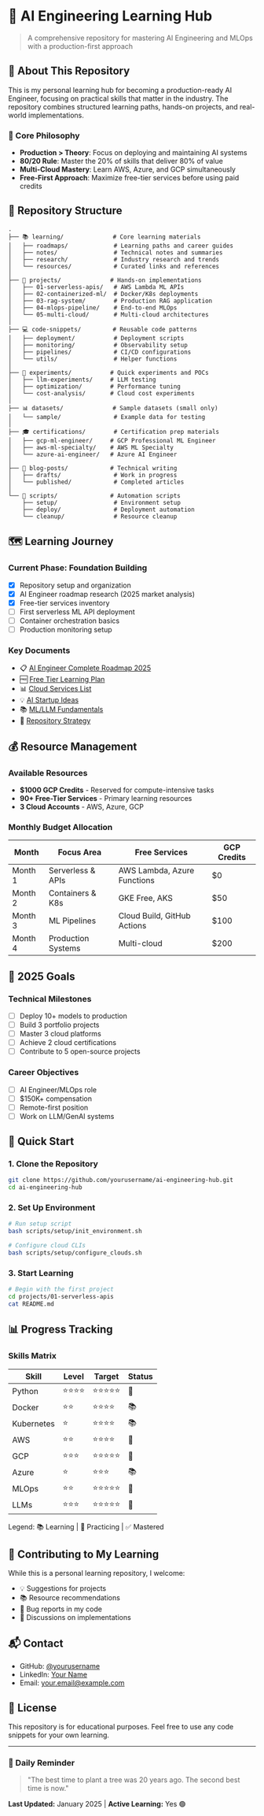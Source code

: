 # 🚀 AI Engineering Learning Hub

> A comprehensive repository for mastering AI Engineering and MLOps with a production-first approach

## 📖 About This Repository

This is my personal learning hub for becoming a production-ready AI Engineer, focusing on practical skills that matter in the industry. The repository combines structured learning paths, hands-on projects, and real-world implementations.

### 🎯 Core Philosophy
- **Production > Theory**: Focus on deploying and maintaining AI systems
- **80/20 Rule**: Master the 20% of skills that deliver 80% of value
- **Multi-Cloud Mastery**: Learn AWS, Azure, and GCP simultaneously
- **Free-First Approach**: Maximize free-tier services before using paid credits

## 📂 Repository Structure

```
.
├── 📚 learning/              # Core learning materials
│   ├── roadmaps/             # Learning paths and career guides
│   ├── notes/                # Technical notes and summaries
│   ├── research/             # Industry research and trends
│   └── resources/            # Curated links and references
│
├── 🔬 projects/              # Hands-on implementations
│   ├── 01-serverless-apis/   # AWS Lambda ML APIs
│   ├── 02-containerized-ml/  # Docker/K8s deployments
│   ├── 03-rag-system/        # Production RAG application
│   ├── 04-mlops-pipeline/    # End-to-end MLOps
│   └── 05-multi-cloud/       # Multi-cloud architectures
│
├── 💻 code-snippets/         # Reusable code patterns
│   ├── deployment/           # Deployment scripts
│   ├── monitoring/           # Observability setup
│   ├── pipelines/            # CI/CD configurations
│   └── utils/                # Helper functions
│
├── 🧪 experiments/           # Quick experiments and POCs
│   ├── llm-experiments/     # LLM testing
│   ├── optimization/        # Performance tuning
│   └── cost-analysis/       # Cloud cost experiments
│
├── 📊 datasets/              # Sample datasets (small only)
│   └── sample/               # Example data for testing
│
├── 🎓 certifications/        # Certification prep materials
│   ├── gcp-ml-engineer/     # GCP Professional ML Engineer
│   ├── aws-ml-specialty/    # AWS ML Specialty
│   └── azure-ai-engineer/   # Azure AI Engineer
│
├── 📝 blog-posts/            # Technical writing
│   ├── drafts/               # Work in progress
│   └── published/            # Completed articles
│
└── 🔧 scripts/               # Automation scripts
    ├── setup/                # Environment setup
    ├── deploy/               # Deployment automation
    └── cleanup/              # Resource cleanup
```

## 🗺️ Learning Journey

### Current Phase: **Foundation Building**
- [x] Repository setup and organization
- [x] AI Engineer roadmap research (2025 market analysis)
- [x] Free-tier services inventory
- [ ] First serverless ML API deployment
- [ ] Container orchestration basics
- [ ] Production monitoring setup

### Key Documents
- 📋 [AI Engineer Complete Roadmap 2025](./ai_engineer_complete_roadmap_2025.md)
- 🆓 [Free Tier Learning Plan](./free_tier_ai_learning_plan.md)
- 📊 [Cloud Services List](./list.md)
- 💡 [AI Startup Ideas](./top100.md)
- 📚 [ML/LLM Fundamentals](./info.md)
- 🎯 [Repository Strategy](./REPO_STRATEGY.md)

## 💰 Resource Management

### Available Resources
- **$1000 GCP Credits** - Reserved for compute-intensive tasks
- **90+ Free-Tier Services** - Primary learning resources
- **3 Cloud Accounts** - AWS, Azure, GCP

### Monthly Budget Allocation
| Month | Focus Area | Free Services | GCP Credits |
|-------|------------|---------------|-------------|
| Month 1 | Serverless & APIs | AWS Lambda, Azure Functions | $0 |
| Month 2 | Containers & K8s | GKE Free, AKS | $50 |
| Month 3 | ML Pipelines | Cloud Build, GitHub Actions | $100 |
| Month 4 | Production Systems | Multi-cloud | $200 |

## 🎯 2025 Goals

### Technical Milestones
- [ ] Deploy 10+ models to production
- [ ] Build 3 portfolio projects
- [ ] Master 3 cloud platforms
- [ ] Achieve 2 cloud certifications
- [ ] Contribute to 5 open-source projects

### Career Objectives
- [ ] AI Engineer/MLOps role
- [ ] $150K+ compensation
- [ ] Remote-first position
- [ ] Work on LLM/GenAI systems

## 🚀 Quick Start

### 1. Clone the Repository
```bash
git clone https://github.com/yourusername/ai-engineering-hub.git
cd ai-engineering-hub
```

### 2. Set Up Environment
```bash
# Run setup script
bash scripts/setup/init_environment.sh

# Configure cloud CLIs
bash scripts/setup/configure_clouds.sh
```

### 3. Start Learning
```bash
# Begin with the first project
cd projects/01-serverless-apis
cat README.md
```

## 📊 Progress Tracking

### Skills Matrix
| Skill | Level | Target | Status |
|-------|-------|--------|--------|
| Python | ⭐⭐⭐⭐ | ⭐⭐⭐⭐⭐ | 🔄 |
| Docker | ⭐⭐ | ⭐⭐⭐⭐ | 📚 |
| Kubernetes | ⭐ | ⭐⭐⭐⭐ | 📚 |
| AWS | ⭐⭐ | ⭐⭐⭐⭐ | 🔄 |
| GCP | ⭐⭐⭐ | ⭐⭐⭐⭐⭐ | 🔄 |
| Azure | ⭐ | ⭐⭐⭐ | 📚 |
| MLOps | ⭐⭐ | ⭐⭐⭐⭐⭐ | 🔄 |
| LLMs | ⭐⭐⭐ | ⭐⭐⭐⭐⭐ | 🔄 |

Legend: 📚 Learning | 🔄 Practicing | ✅ Mastered

## 🤝 Contributing to My Learning

While this is a personal learning repository, I welcome:
- 💡 Suggestions for projects
- 📚 Resource recommendations
- 🐛 Bug reports in my code
- 💬 Discussions on implementations

## 📬 Contact

- GitHub: [@yourusername](https://github.com/yourusername)
- LinkedIn: [Your Name](https://linkedin.com/in/yourprofile)
- Email: your.email@example.com

## 📜 License

This repository is for educational purposes. Feel free to use any code snippets for your own learning.

---

### 🌟 Daily Reminder
> "The best time to plant a tree was 20 years ago. The second best time is now."

**Last Updated:** January 2025 | **Active Learning:** Yes 🟢
